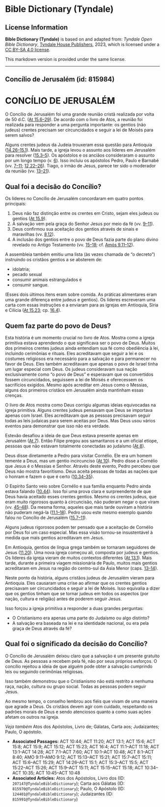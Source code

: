 # Bible Dictionary (Tyndale)

## License Information

**Bible Dictionary (Tyndale)** is based on and adapted from: _Tyndale Open Bible Dictionary_, [Tyndale House Publishers](https://tyndaleopenresources.com/), 2023, which is licensed under a [CC BY-SA 4.0 license](https://creativecommons.org/licenses/by-sa/4.0/legalcode.en).

This markdown version is provided under the same license.



--------------------------------

## Concílio de Jerusalém (id: 815984)

CONCÍLIO DE JERUSALÉM
=====================

O Concílio de Jerusalém foi uma grande reunião cristã realizada por volta de 50 d.C. ([At 15\.6–29](https://ref.ly/Acts15:6-Acts15:29)). De acordo com o livro de Atos, a reunião foi realizada para responder a uma pergunta importante: os gentios (não judeus) crentes precisam ser circuncidados e seguir a lei de Moisés para serem salvos?

Alguns crentes judeus da Judeia trouxeram essa questão para Antioquia ([14\.26–15\.1](https://ref.ly/Acts14:26-Acts15:1)). Mais tarde, a igreja levou o assunto aos líderes em Jerusalém para resolver ([15\.3–5](https://ref.ly/Acts15:3-Acts15:5)). Os apóstolos e os anciãos consideraram o assunto por um longo tempo (v. [6](https://ref.ly/Acts15:6)). Isso incluiu os apóstolos Pedro, Paulo e Barnabé (vv. [7–11](https://ref.ly/Acts15:7-Acts15:11); [12,22–26](https://ref.ly/Acts15:12,Acts15:22-Acts15:26)). Tiago, o irmão de Jesus, parece ter sido o moderador da reunião (vv. [13–21](https://ref.ly/Acts15:13-Acts15:21)).

Qual foi a decisão do Concílio?
-------------------------------

Os líderes no Concílio de Jerusalém concordaram em quatro pontos principais:

1. Deus não faz distinção entre os crentes em Cristo, sejam eles judeus ou gentios ([At 15\.9](https://ref.ly/Acts15:9)).
2. A salvação vem pela graça do Senhor Jesus por meio da fé (vv. [9–11](https://ref.ly/Acts15:9-Acts15:11)).
3. Deus confirmou sua aceitação dos gentios através de sinais e maravilhas (vv. [8,12](https://ref.ly/Acts15:8,Acts15:12)).
4. A inclusão dos gentios entre o povo de Deus fazia parte do plano divino revelado no Antigo Testamento (vv. [15–18](https://ref.ly/Acts15:15-Acts15:18); cf. [Amós 9\.11–12](https://ref.ly/Amos9:11-Amos9:12)).

A assembleia também emitiu uma lista (às vezes chamada de “o decreto”) instruindo os cristãos gentios a se absterem de:

* idolatria;
* pecado sexual
* consumir animais estrangulados e
* consumir sangue.

(Esses dois últimos itens eram sobre comida. As práticas alimentares eram uma grande diferença entre judeus e gentios). Os líderes escreveram uma carta com essas instruções e a enviaram para as igrejas em Antioquia, Síria e Cilícia ([At 15\.23](https://ref.ly/Acts15:23); cp. [16\.4](https://ref.ly/Acts16:4)).

**Quem faz parte do povo de Deus?**
-----------------------------------

Esta história é um momento crucial no livro de Atos. Mostra como a igreja primitiva estava aprendendo o que significava ser o povo de Deus. Muitos dos primeiros crentes judeus ainda entendiam sua fé como obediência à lei, incluindo cerimônias e rituais. Eles acreditavam que seguir a lei e os costumes religiosos era necessário para a salvação e para permanecer no favor de Deus. Eles também acreditavam que apenas o povo de Israel tinha um lugar especial com Deus. Os judeus consideravam sua nação exclusivamente como “o povo de Deus” e esperavam que os convertidos fossem circuncidados, seguissem a lei de Moisés e oferecessem os sacrifícios exigidos. Mesmo após acreditar em Jesus como o Messias, alguns dos primeiros cristãos em Jerusalém ainda mantinham essas crenças.

O livro de Atos mostra como Deus corrigiu algumas ideias equivocadas na igreja primitiva. Alguns crentes judeus pensavam que Deus se importava apenas com Israel. Eles acreditavam que as pessoas precisavam seguir todas as leis judaicas para serem aceitas por Deus. Mas Deus usou vários eventos para demonstrar que isso não era verdade.

Estevão desafiou a ideia de que Deus estava presente apenas em Jerusalém ([At 7](https://ref.ly/Acts7:1-Acts7:60)). Então Filipe pregou aos samaritanos e a um oficial etíope, pessoas que não estavam totalmente conectadas ao judaísmo ([At 8](https://ref.ly/Acts8:1-Acts8:40)).

Deus disse diretamente a Pedro para visitar Cornélio. Ele era um homem temente a Deus, mas um gentio incircunciso ([At 10](https://ref.ly/Acts10:1-Acts10:48)). Pedro disse a Cornélio que Jesus é o Messias e Senhor. Através deste evento, Pedro percebeu que Deus não mostra favoritismo. Deus aceita pessoas de todas as nações que o honram e fazem o que é certo ([10\.34–35](https://ref.ly/Acts10:34-Acts10:35)).

O Espírito Santo veio sobre Cornélio e sua família enquanto Pedro ainda estava falando ([10\.44](https://ref.ly/Acts10:44)). Isso foi uma prova clara e surpreendente de que Deus havia aceitado esses crentes gentios. Mesmo os crentes judeus, que eram muito rigorosos quanto à circuncisão, não puderam negar o que viram (vv. [45–48](https://ref.ly/Acts10:45-Acts10:48)). Da mesma forma, aqueles que mais tarde ouviram a história não puderam negá\-la ([11\.1–18](https://ref.ly/Acts11:1-Acts11:18)). Pedro usou este mesmo exemplo quando falou no Concílio de Jerusalém ([15\.7–11](https://ref.ly/Acts15:7-Acts15:11)).

Alguns judeus rigorosos podem ter pensado que a aceitação de Cornélio por Deus foi um caso especial. Mas essa visão tornou\-se insustentável à medida que mais gentios acreditavam em Jesus.

Em Antioquia, gentios de língua grega também se tornaram seguidores de Jesus ([11\.20](https://ref.ly/Acts11:20)). Uma nova igreja começou ali, composta por judeus e gentios. Os líderes da igreja vieram de muitos contextos diferentes ([At 13\.1](https://ref.ly/Acts13:1)). Mais tarde, durante a primeira viagem missionária de Paulo, muitos mais gentios acreditaram em Jesus na região do centro\-sul da Ásia Menor (caps. [13–14](https://ref.ly/Acts13:1-Acts14:28)).

Neste ponto da história, alguns cristãos judeus de Jerusalém vieram para Antioquia. Eles causaram uma crise ao afirmar que os crentes gentios precisavam ser circuncidados e seguir a lei de Moisés. Isso equivalia a dizer que os gentios tinham que se tornar judeus em todos os aspectos (por nação, cultura e religião) antes de poderem seguir Jesus.

Isso forçou a igreja primitiva a responder a duas grandes perguntas:

* O Cristianismo era apenas uma parte do Judaísmo ou algo distinto?
* A salvação era baseada na lei e na identidade nacional, ou era pela graça de Deus através da fé?

Qual foi o significado da decisão do Concílio?
----------------------------------------------

O Concílio de Jerusalém deixou claro que a salvação é um presente gratuito de Deus. As pessoas a recebem pela fé, não por seus próprios esforços. O concílio rejeitou a ideia de que alguém pode obter a salvação cumprindo leis ou seguindo cerimônias religiosas.

Isso também demonstrou que o Cristianismo não está restrito a nenhuma raça, nação, cultura ou grupo social. Todas as pessoas podem seguir Jesus.

Ao mesmo tempo, o conselho lembrou aos fiéis que vivam de uma maneira que agrade a Deus. Os cristãos devem agir com cuidado, respeitando os padrões morais de Deus e sendo atenciosos quanto a como suas ações afetam os outros na igreja.

*Veja também* Atos dos Apóstolos, Livro de; Gálatas, Carta aos; Judaizantes; Paulo, O apóstolo.

* **Associated Passages:** ACT 10:44; ACT 11:20; ACT 13:1; ACT 15:6; ACT 15:8; ACT 15:9; ACT 15:12; ACT 15:23; ACT 16:4; ACT 11:1–ACT 11:18; ACT 13:1–ACT 14:28; ACT 7:1–ACT 7:60; ACT 10:1–ACT 10:48; ACT 8:1–ACT 8:40; AMO 9:11–AMO 9:12; ACT 15:13–ACT 15:21; ACT 15:7–ACT 15:11; ACT 15:6–ACT 15:29; ACT 14:26–ACT 15:1; ACT 15:3–ACT 15:5; ACT 15:22–ACT 15:26; ACT 15:9–ACT 15:11; ACT 15:15–ACT 15:18; ACT 10:34–ACT 10:35; ACT 10:45–ACT 10:48
* **Associated Articles:** Atos dos Apóstolos, Livro dos (ID: `207147@TyndaleBibleDictionary`); Carta aos Gálatas (ID: `815970@TyndaleBibleDictionary`); Paulo, O Apóstolo (ID: `124401@TyndaleBibleDictionary`); Judaizantes (ID: `815991@TyndaleBibleDictionary`)

